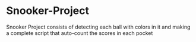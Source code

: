 # Snooker-Project
Snooker Project consists of detecting each ball with colors in it and making a complete script that auto-count the scores in each pocket
